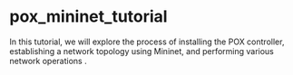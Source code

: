 # pox_mininet_tutorial
In this tutorial, we will explore the process of installing the POX controller, establishing a network topology using Mininet, and performing various network operations .
